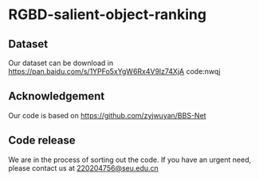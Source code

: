 # RGBD-salient-object-ranking
## Dataset
Our dataset can be download in https://pan.baidu.com/s/1YPFo5xYgW6Rx4V9lz74XjA  code:nwqj 
## Acknowledgement
Our code is based on  https://github.com/zyjwuyan/BBS-Net
## Code release
We are in the process of sorting out the code. If you have an urgent need, please contact us at 220204756@seu.edu.cn

